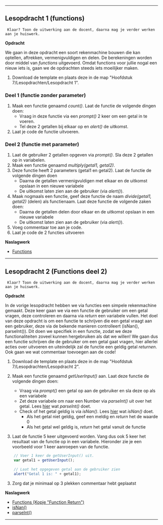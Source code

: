 
---
## Lesopdracht 1 (functions)

`` Klaar? Toon de uitwerking aan de docent, daarna mag je verder werken aan je huiswerk.``

**Opdracht**

We gaan in deze opdracht een soort rekenmachine bouwen die kan optellen, aftrekken, vermenigvuldigen en delen. De berekeningen worden door middel van *functions* uitgevoerd.
Omdat functions voor jullie nogal een nieuw iets is, gaan we de opdrachten steeds iets moeilijker maken.

1. Download de template en plaats deze in de map "Hoofdstuk 7/Lesopdrachten/Lesopdracht 1".

### Deel 1 (functie zonder parameter)
1. Maak een functie genaamd *count()*. Laat de functie de volgende dingen doen: 
	- Vraag in deze functie via een *prompt()* 2 keer om een getal in te voeren.
	- Tel deze 2 getallen bij elkaar op en *alert()* de uitkomst.
2. Laat je code de functie uitvoeren.

### Deel 2 (functie met parameter)
1. Laat de gebruiker 2 getallen opgeven via *prompt()*. Sla deze 2 getallen op in variabelen.
1. Maak een functie genaamd *multiply(getal1, getal2)*.
2. Deze functie heeft 2 parameters (getal1 en getal2). Laat de functie de volgende dingen doen
	- Daarna de getallen vermenigvuldigen met elkaar en de uitkomst opslaan in een nieuwe variabele
	- De uitkomst laten zien aan de gebruiker (via *alert()*).
4. Maak nogmaals een functie, geef deze functie de naam *divide(getal1, getal2)* (delen) als functienaam. Laat deze functie de volgende zaken doen:
	- Daarna de getallen delen door elkaar en de uitkomst opslaan in een nieuwe variabele
	- De uitkomst laten zien aan de gebruiker (via *alert()*).
5. Voeg commentaar toe aan je code.
6. Laat je code de 2 functies uitvoeren

**Naslagwerk**
- <a href="http://www.w3schools.com/js/js_functions.asp" target="_blank">Functions</a>


---
## Lesopdracht 2 (Functions deel 2)

`` Klaar? Toon de uitwerking aan de docent, daarna mag je verder werken aan je huiswerk.``

**Opdracht**

In de vorige lesopdracht hebben we via functies een simpele rekenmachine gemaakt. Deze keer gaan we via een functie de gebruiker om een getal vragen, deze controleren en daarna via *return* een variabele vullen.
Het doel van deze opdracht is om een functie te schrijven die een getal vraagt aan een gebruiker, deze via de bekende manieren controlleert (isNan(), parseInt()). Dit doen we specifiek in een functie, zodat we deze functionaliteiten zoveel kunnen hergebruiken als dat we willen!
We gaan dus een functie schrijven die de gebruiker om een getal gaat vragen, hier allerlei acties over uitvoeren en uiteindelijk zal de functie een geldig getal *returnen*.
Ook gaan we wat commentaar toevoegen aan de code!

1. Download de template en plaats deze in de map "Hoofdstuk 7/Lesopdrachten/Lesopdracht 2".

1. Maak een functie genaamd *getUserInput()* aan. Laat deze functie de volgende dingen doen:
	- Vraag via *prompt()* een getal op aan de gebruiker en sla deze op als een variabele
	- Zet deze variabele om naar een Number via *parseInt()* uit over het getal. Lees <a href="https://www.w3schools.com/jsref/jsref_parseint.asp" target="_blank">hier</a> wat *parseInt()* doet.
	- Check of het getal geldig is via *isNan()*. Lees <a href="https://www.w3schools.com/jsref/jsref_isnan.asp" target="_blank">hier</a> wat *isNan()* doet.
		- Als het getal niet geldig, geef een meldig en *return* het de waarde 0
		- Als het getal wel geldig is, *return* het getal vanuit de functie
2. Laat de functie 5 keer uitgevoerd worden. Vang dus ook 5 keer het resultaat van de functie op in een variabele. Hieronder zie je een voorbeeld voor 1 keer aanroepen van de functie.
```javascript
	// Voer 1 keer de getUserInput() uit.
	var getal1 = getUserInput();
	
	// Laat het opgegeven getal aan de gebruiker zien
	alert("Getal 1 is: " + getal1);
```
3. Zorg dat je minimaal op 3 plekken commentaar hebt geplaatst

**Naslagwerk**
- <a href="http://www.w3schools.com/js/js_functions.asp" target="_blank">Functions (Kopje "Function Return")</a>
- <a href="https://www.w3schools.com/jsref/jsref_isnan.asp" target="_blank">isNan()</a>
- <a href="https://www.w3schools.com/jsref/jsref_parseint.asp" target="_blank">parseInt()</a>

--- 